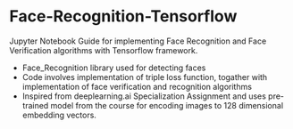 # Face-Recognition-Tensorflow
Jupyter Notebook Guide for implementing Face Recognition and Face Verification algorithms with Tensorflow framework.

- Face_Recognition library used for detecting faces
- Code involves implementation of triple loss function, togather with implementation of face verification and recognition algorithms
- Inspired from deeplearning.ai Specialization Assignment and uses pre-trained model from the course for encoding images to 128 dimensional embedding vectors.
